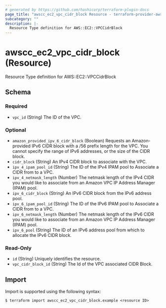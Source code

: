 ```yaml
---
# generated by https://github.com/hashicorp/terraform-plugin-docs
page_title: "awscc_ec2_vpc_cidr_block Resource - terraform-provider-awscc"
subcategory: ""
description: |-
  Resource Type definition for AWS::EC2::VPCCidrBlock
---
```


# awscc_ec2_vpc_cidr_block (Resource)

Resource Type definition for AWS::EC2::VPCCidrBlock



<!-- schema generated by tfplugindocs -->
## Schema

### Required

- `vpc_id` (String) The ID of the VPC.

### Optional

- `amazon_provided_ipv_6_cidr_block` (Boolean) Requests an Amazon-provided IPv6 CIDR block with a /56 prefix length for the VPC. You cannot specify the range of IPv6 addresses, or the size of the CIDR block.
- `cidr_block` (String) An IPv4 CIDR block to associate with the VPC.
- `ipv_4_ipam_pool_id` (String) The ID of the IPv4 IPAM pool to Associate a CIDR from to a VPC.
- `ipv_4_netmask_length` (Number) The netmask length of the IPv4 CIDR you would like to associate from an Amazon VPC IP Address Manager (IPAM) pool.
- `ipv_6_cidr_block` (String) An IPv6 CIDR block from the IPv6 address pool.
- `ipv_6_ipam_pool_id` (String) The ID of the IPv6 IPAM pool to Associate a CIDR from to a VPC.
- `ipv_6_netmask_length` (Number) The netmask length of the IPv6 CIDR you would like to associate from an Amazon VPC IP Address Manager (IPAM) pool.
- `ipv_6_pool` (String) The ID of an IPv6 address pool from which to allocate the IPv6 CIDR block.

### Read-Only

- `id` (String) Uniquely identifies the resource.
- `vpc_cidr_block_id` (String) The Id of the VPC associated CIDR Block.

## Import

Import is supported using the following syntax:

```shell
$ terraform import awscc_ec2_vpc_cidr_block.example <resource ID>
```
